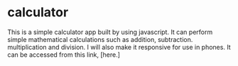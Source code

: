 # calculator

This is a simple calculator app built by using javascript. It can perform simple mathematical calculations such as addition, subtraction. multiplication and division. I will also make it responsive for use in phones.
It can be accessed from this link, [here.]
